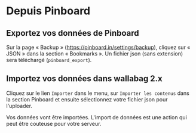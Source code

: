 # Depuis Pinboard

## Exportez vos données de Pinboard

Sur la page « Backup »
([<https://pinboard.in/settings/backup>](https://pinboard.in/settings/backup)),
cliquez sur « JSON » dans la section « Bookmarks ». Un fichier json
(sans extension) sera téléchargé (`pinboard_export`).

## Importez vos données dans wallabag 2.x

Cliquez sur le lien `Importer` dans le menu, sur `Importer les contenus`
dans la section Pinboard et ensuite sélectionnez votre fichier json pour
l'uploader.

Vos données vont être importées. L'import de données est une action qui
peut être couteuse pour votre serveur.
